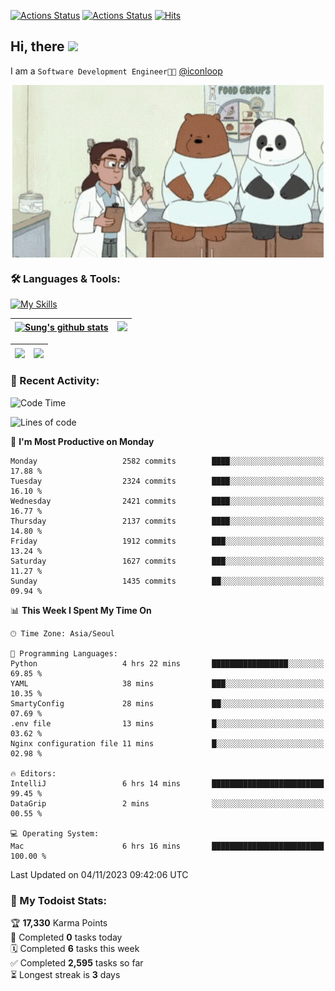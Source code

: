 
[![Actions Status](https://github.com/ddok2/ddok2/workflows/Todoist%20Readme/badge.svg)](https://github.com/ddok2/ddok2/actions)
[![Actions Status](https://github.com/ddok2/ddok2/workflows/wakatime-stats/badge.svg)](https://github.com/ddok2/ddok2/actions)
[![Hits](https://hits.seeyoufarm.com/api/count/incr/badge.svg?url=https%3A%2F%2Fgithub.com%2Fddok2&count_bg=%23FF9595&title_bg=%23555555&icon=github.svg&icon_color=%23FFFFFF&title=hits&edge_flat=false)](https://hits.seeyoufarm.com)

<!-- ![visitors](https://visitor-badge.laobi.icu/badge?page_id=ddok2.ddok2) -->
## Hi, there <img src="https://raw.githubusercontent.com/MartinHeinz/MartinHeinz/master/wave.gif" width="3%">

I am a `Software Development Engineer🧑‍💻` [@iconloop](https://github.com/iconloop)


<p align="center">
    <img align="center" alt="GIF" src="img/debugging.gif" />
</p>


### 🛠 Languages & Tools:

[![My Skills](https://skillicons.dev/icons?i=go,js,ts,py,express,react,svelte,jquery,pug,mongodb,mysql,redis,aws,docker,kubernetes)](https://skillicons.dev)


| <a href="https://github-readme-stats.vercel.app/api?username=ddok2&show_icons=true&include_all_commits=true&count_private=true&theme=buefy&hide_border=true"><img align="center" src="https://github-readme-stats.vercel.app/api?username=ddok2&show_icons=true&include_all_commits=true&count_private=true&theme=buefy&hide_border=true" alt="Sung's github stats" /></a> | <a href="https://github.com/ddok2"><img src="http://github-readme-streak-stats.herokuapp.com?user=ddok2&hide_border=true" /></a> |
| ------------- |------------- |


| <a href="https://github.com/ddok2"><img align="center" src="https://github-readme-stats.vercel.app/api/top-langs/?username=ddok2&theme=buefy&hide=html,css&hide_border=true" /></a> | <a href="https://github.com/ddok2"><img align="center" src="https://activity-graph.herokuapp.com/graph?username=ddok2&theme=github&hide_border=true" height="250" /></a> |
| ------------- |--------------------------------------------------------------------------------------------------------------------------------------------------------------------------|


<!-- <details open>
    <summary>📈 My GitHub Stats</summary>
    <p align="center">
        <a href="https://github.com/ddok2">
            <img align="center" src="https://github-readme-stats.vercel.app/api?username=ddok2&show_icons=true&include_all_commits=true&count_private=true&theme=buefy&hide_border=true" alt="Sung's github stats" />
        </a>
    </p>
</details>
<details>
    <summary>💬 Top Languages</summary>
    <p align="center"> 
        <a href="https://github.com/ddok2">
            <img align="center" src="https://github-readme-stats.vercel.app/api/top-langs/?username=ddok2&layout=compact&theme=buefy&hide=html,css&hide_border=true" />
        </a>
    </p>
</details> -->


### 🌈 Recent Activity:
<!--START_SECTION:waka-->
![Code Time](http://img.shields.io/badge/Code%20Time-2%2C313%20hrs%2050%20mins-blue)

![Lines of code](https://img.shields.io/badge/From%20Hello%20World%20I%27ve%20Written-11.5%20million%20lines%20of%20code-blue)

📅 **I'm Most Productive on Monday** 

```text
Monday                   2582 commits        ████░░░░░░░░░░░░░░░░░░░░░   17.88 % 
Tuesday                  2324 commits        ████░░░░░░░░░░░░░░░░░░░░░   16.10 % 
Wednesday                2421 commits        ████░░░░░░░░░░░░░░░░░░░░░   16.77 % 
Thursday                 2137 commits        ████░░░░░░░░░░░░░░░░░░░░░   14.80 % 
Friday                   1912 commits        ███░░░░░░░░░░░░░░░░░░░░░░   13.24 % 
Saturday                 1627 commits        ███░░░░░░░░░░░░░░░░░░░░░░   11.27 % 
Sunday                   1435 commits        ██░░░░░░░░░░░░░░░░░░░░░░░   09.94 % 
```


📊 **This Week I Spent My Time On** 

```text
🕑︎ Time Zone: Asia/Seoul

💬 Programming Languages: 
Python                   4 hrs 22 mins       █████████████████░░░░░░░░   69.85 % 
YAML                     38 mins             ███░░░░░░░░░░░░░░░░░░░░░░   10.35 % 
SmartyConfig             28 mins             ██░░░░░░░░░░░░░░░░░░░░░░░   07.69 % 
.env file                13 mins             █░░░░░░░░░░░░░░░░░░░░░░░░   03.62 % 
Nginx configuration file 11 mins             █░░░░░░░░░░░░░░░░░░░░░░░░   02.98 % 

🔥 Editors: 
IntelliJ                 6 hrs 14 mins       █████████████████████████   99.45 % 
DataGrip                 2 mins              ░░░░░░░░░░░░░░░░░░░░░░░░░   00.55 % 

💻 Operating System: 
Mac                      6 hrs 16 mins       █████████████████████████   100.00 % 
```


 Last Updated on 04/11/2023 09:42:06 UTC
<!--END_SECTION:waka-->

### 🚧 My Todoist Stats:
<!-- TODO-IST:START -->
🏆  **17,330** Karma Points           
🌸  Completed **0** tasks today           
🗓  Completed **6** tasks this week           
✅  Completed **2,595** tasks so far           
⏳  Longest streak is **3** days
<!-- TODO-IST:END -->

